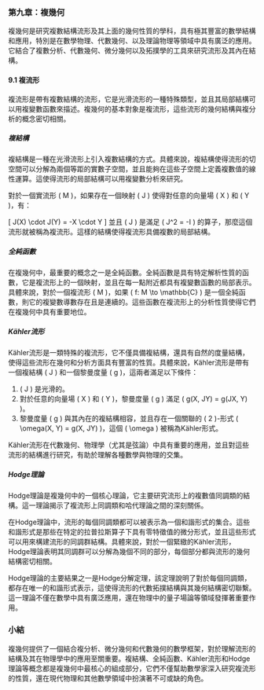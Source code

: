 ### 第九章：複幾何

複幾何是研究複數結構流形及其上面的幾何性質的學科，具有極其豐富的數學結構和應用，特別是在數學物理、代數幾何、以及理論物理等領域中具有廣泛的應用。它結合了複數分析、代數幾何、微分幾何以及拓撲學的工具來研究流形及其內在結構。

#### 9.1 複流形

複流形是帶有複數結構的流形，它是光滑流形的一種特殊類型，並且其局部結構可以用複變數函數來描述。複幾何的基本對象是複流形，這些流形的幾何結構與複分析的概念密切相關。

##### 複結構

複結構是一種在光滑流形上引入複數結構的方式。具體來說，複結構使得流形的切空間可以分解為兩個等距的實數子空間，並且能夠在這些子空間上定義複數值的線性運算。這使得流形的局部結構可以用複變數分析來研究。

對於一個實流形 \( M \)，如果存在一個映射 \( J \) 使得對任意的向量場 \( X \) 和 \( Y \)，有：

\[
J(X) \cdot J(Y) = -X \cdot Y
\]
並且 \( J \) 是滿足 \( J^2 = -I \) 的算子，那麼這個流形就被稱為複流形。這樣的結構使得複流形具備複數的局部結構。

##### 全純函數

在複幾何中，最重要的概念之一是全純函數。全純函數是具有特定解析性質的函數，它是複流形上的一個映射，並且在每一點附近都具有複變數函數的局部表示。具體來說，對於一個複流形 \( M \)，如果 \( f: M \to \mathbb{C} \) 是一個全純函數，則它的複變數導數存在且是連續的。這些函數在複流形上的分析性質使得它們在複幾何中具有重要地位。

##### Kähler流形

Kähler流形是一類特殊的複流形，它不僅具備複結構，還具有自然的度量結構，使得這些流形在幾何和分析方面具有豐富的性質。具體來說，Kähler流形是帶有一個複結構 \( J \) 和一個黎曼度量 \( g \)，這兩者滿足以下條件：

1. \( J \) 是光滑的。
2. 對於任意的向量場 \( X \) 和 \( Y \)，黎曼度量 \( g \) 滿足 \( g(X, JY) = g(JX, Y) \)。
3. 黎曼度量 \( g \) 與其內在的複結構相容，並且存在一個關聯的 \( 2 \)-形式 \( \omega(X, Y) = g(X, JY) \)，這個 \( \omega \) 被稱為Kähler形式。

Kähler流形在代數幾何、物理學（尤其是弦論）中具有重要的應用，並且對這些流形的結構進行研究，有助於理解各種數學與物理的交集。

##### Hodge理論

Hodge理論是複幾何中的一個核心理論，它主要研究流形上的複數值同調類的結構。這一理論揭示了複流形上同調類和哈代理論之間的深刻關係。

在Hodge理論中，流形的每個同調類都可以被表示為一個和諧形式的集合。這些和諧形式是那些在特定的拉普拉斯算子下具有零特徵值的微分形式，並且這些形式可以用來構建流形的同調群結構。具體來說，對於一個緊緻的Kähler流形，Hodge理論表明其同調群可以分解為幾個不同的部分，每個部分都與流形的幾何結構密切相關。

Hodge理論的主要結果之一是Hodge分解定理，該定理說明了對於每個同調類，都存在唯一的和諧形式表示，這使得流形的代數拓撲結構與其幾何結構密切聯繫。這一理論不僅在數學中具有廣泛應用，還在物理中的量子場論等領域發揮著重要作用。

### 小結

複幾何提供了一個結合複分析、微分幾何和代數幾何的數學框架，對於理解流形的結構及其在物理學中的應用至關重要。複結構、全純函數、Kähler流形和Hodge理論等概念都是複幾何中最核心的組成部分，它們不僅幫助數學家深入研究複流形的性質，還在現代物理和其他數學領域中扮演著不可或缺的角色。